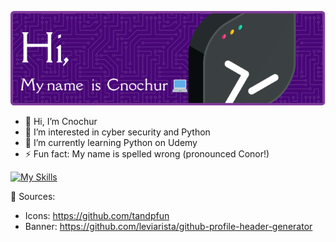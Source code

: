 ![Header](./github-header-image.png)

- 👋 Hi, I’m Cnochur
- 👀 I’m interested in cyber security and Python
- 🌱 I’m currently learning Python on Udemy
- ⚡ Fun fact: My name is spelled wrong (pronounced Conor!)

[![My Skills](https://skillicons.dev/icons?i=bash,git,github,kali,linkedin,linux,obsidian,py,ubuntu,vscode&perline=10)](https://skillicons.dev)

<!---
cnochur-saunders/cnochur-saunders is a ✨ special ✨ repository because its `README.md` (this file) appears on your GitHub profile.
You can click the Preview link to take a look at your changes.
--->

🤝 Sources:

- Icons: https://github.com/tandpfun
- Banner: https://github.com/leviarista/github-profile-header-generator
